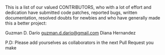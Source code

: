 This is a list of our valued CONTRIBUTORS, who with a lot of effort and dedication have submitted code patches, reported bugs, written documentation, resolved doubts for newbies and who have generally made this a better project:

Guzman D. Darío guzman.d.dario@gmail.com
Diana Hernandez
<Please be added in alphabetical order>

P.D: Please add yourselves as collaborators in the next Pull Request you make